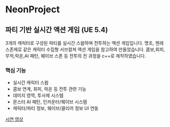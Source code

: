 # NeonProject

## 파티 기반 실시간 액션 게임 (UE 5.4)
3개의 캐릭터로 구성된 파티를 실시간 스왑하며 전투하는 액션 게임입니다.
명조, 젠레스존제로 같은 캐릭터 수집형 서브컬쳐 액션 게임을 참고하여 만들었습니다.
콤보,회피,무적,락온,AI 패턴, 웨이브 스폰 등 전투의 전 과정을 c++로 제작하였습니다.

### 핵심 기능
- 실시간 캐릭터 스왑
- 콤보 연계, 회피, 락온 등 전투 관련 기능
- 데미지 영역, 투사체 시스템
- 몬스터 AI 패턴, 인카운터/웨이브 시스템
- 캐릭터/파티 정보, 웨이브/클리어 정보 UI 연동

[시연 영상](https://youtu.be/uSjSHx6xDgg)
